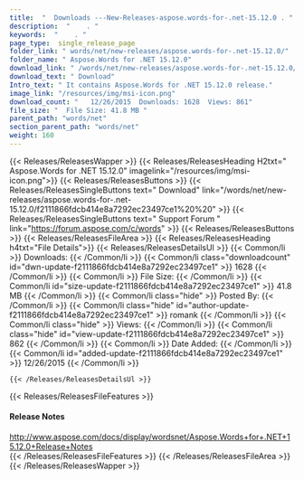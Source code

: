 ```yaml
---
title:  "  Downloads ---New-Releases-aspose.words-for-.net-15.12.0 . " 
description:  "    . " 
keywords:  "    . " 
page_type:  single_release_page
folder_link: " words/net/new-releases/aspose.words-for-.net-15.12.0/"
folder_name: " Aspose.Words for .NET 15.12.0"
download_link: " /words/net/new-releases/aspose.words-for-.net-15.12.0/f2111866fdcb414e8a7292ec23497ce1"
download_text: " Download"
Intro_text: " It contains Aspose.Words for .NET 15.12.0 release."
image_link: "/resources/img/msi-icon.png"
download_count: "   12/26/2015  Downloads: 1628  Views: 861"
file_size: "  File Size: 41.8 MB "
parent_path: "words/net"
section_parent_path: "words/net"
weight: 160 
---
```


{{< Releases/ReleasesWapper >}}
  {{< Releases/ReleasesHeading H2txt=" Aspose.Words for .NET 15.12.0" imagelink="/resources/img/msi-icon.png">}}
  {{< Releases/ReleasesButtons >}}
    {{< Releases/ReleasesSingleButtons text=" Download" link="/words/net/new-releases/aspose.words-for-.net-15.12.0/f2111866fdcb414e8a7292ec23497ce1%20%20" >}}
    {{< Releases/ReleasesSingleButtons text=" Support Forum " link="https://forum.aspose.com/c/words" >}}
  {{< Releases/ReleasesButtons >}}
  {{< Releases/ReleasesFileArea >}}
    {{< Releases/ReleasesHeading h4txt="File Details">}}
    {{< Releases/ReleasesDetailsUl >}}
            {{< Common/li  >}} Downloads: {{< /Common/li >}} 
      {{< Common/li class="downloadcount" id="dwn-update-f2111866fdcb414e8a7292ec23497ce1" >}} 1628 {{< /Common/li >}} 
      {{< Common/li  >}} File Size: {{< /Common/li >}} 
      {{< Common/li id="size-update-f2111866fdcb414e8a7292ec23497ce1" >}} 41.8 MB {{< /Common/li >}} 
      {{< Common/li  class="hide" >}} Posted By: {{< /Common/li >}} 
      {{< Common/li class="hide" id="author-update-f2111866fdcb414e8a7292ec23497ce1" >}} romank {{< /Common/li >}} 
      {{< Common/li class="hide"  >}} Views: {{< /Common/li >}} 
      {{< Common/li class="hide" id="view-update-f2111866fdcb414e8a7292ec23497ce1" >}} 862 {{< /Common/li >}} 
      {{< Common/li  >}} Date Added: {{< /Common/li >}} 
      {{< Common/li id="added-update-f2111866fdcb414e8a7292ec23497ce1" >}} 12/26/2015 {{< /Common/li >}} 

    {{< /Releases/ReleasesDetailsUl >}}

  {{< Releases/ReleasesFileFeatures >}}
      <h4>Release Notes</h4><div><a href="http://www.aspose.com/docs/display/wordsnet/Aspose.Words+for+.NET+15.12.0+Release+Notes">http://www.aspose.com/docs/display/wordsnet/Aspose.Words+for+.NET+15.12.0+Release+Notes</a></div>
  {{< /Releases/ReleasesFileFeatures >}}
 {{< /Releases/ReleasesFileArea >}}
{{< /Releases/ReleasesWapper >}}


